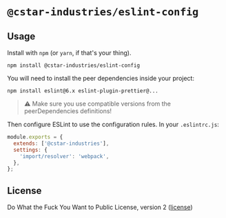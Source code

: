 # `@cstar-industries/eslint-config`

## Usage

Install with `npm` (or `yarn`, if that's your thing).

```shell
npm install @cstar-industries/eslint-config
```

You will need to install the peer dependencies inside your project:

```shell
npm install eslint@6.x eslint-plugin-prettier@...
```

> :warning: Make sure you use compatible versions from the peerDependencies definitions!

Then configure ESLint to use the configuration rules. In your `.eslintrc.js`:

```javascript
module.exports = {
  extends: ['@cstar-industries'],
  settings: {
    'import/resolver': 'webpack',
  },
};
```

## License

Do What the Fuck You Want to Public License, version 2 ([license](LICENSE))
